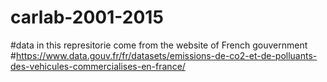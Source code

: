 # carlab-2001-2015
#data in this represitorie come from the website of French gouvernment
#https://www.data.gouv.fr/fr/datasets/emissions-de-co2-et-de-polluants-des-vehicules-commercialises-en-france/
